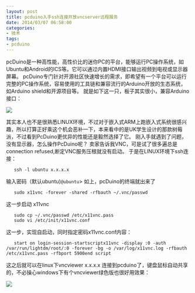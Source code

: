 ```yaml
---
layout: post
title: pcduino入手ssh连接开放vncserver远程服务
date: 2014/03/07 06:58:00
categories:
- 技术
tags:
- pcduino
---
```


pcDuino是一种高性能，高性价比的迷你PC的平台，能够运行PC操作系统，如Ubuntu和Android的ICS等。它可以通过内置HDMI接口输出视频到电视或显示器屏幕。 pcDuino专门针对开源社区快速增长的需求，即希望有一个平台可以运行完整的PC操作系统，容易使用的工具链和兼容流行的Arduino开放的生态系统，如Arduino shield和开源项目等。 就是如下这一只，板子其实很小，兼容Arduino接口：

![](http://pics.naaln.com/blog/2019-05-14-123347.jpg-basicBlog)

其实本人也不是很熟悉LINUX环境，不过对于嵌入式ARM上跑嵌入式系统很感兴趣，所以打算正好乘这个机会恶补一下，本来看中的是UK学生设计的那款树莓派，不过看到PcDuino更优异的性能还是毅然选择了它。 刚入手就遇到了问题，没有显示器，怎么操作PcDuino呢？ 卖家告诉我VNC，可是试了很多遍总是connection refused,断定VNC服务压根就没有启动。 于是在LINUX环境下ssh连接：  
```
   ssh -l ubuntu x.x.x.x
```

输入密码（默认ubuntu)`@ubuntu`> 如上，pcDuino的终端就出来了
```
   sudo x11vnc -forever -shared -rfbauth ~/.vnc/passwd
```

这一步启动 x11vnc
```
   sudo cp ~/.vnc/passwd /etc/x11vnc.pass
   sudo vi /etc/init/x11vnc.conf
```

这一步，实现自启动，同时指定密码x11vnc.conf内容：
```
   start on login-session-startscriptx11vnc -display :0 -auth /var/run/lightdm/root/:0 -forever -bg -o /var/log/x11vnc.log -rfbauth /etc/x11vnc.pass -rfbport 5900end script
```

这之后就可以在linux下vncviewer x.x.x.x 连接到pcduino了，键盘鼠标自动共享的，不必操心windows下有个vncviewer绿色版也很好用效果：

![](http://pics.naaln.com/blog/2019-05-14-123349.jpg-basicBlog)

